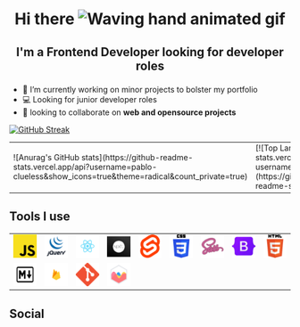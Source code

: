 # <p align="center">Hi there <img src="https://raw.githubusercontent.com/nixin72/nixin72/master/wave.gif" alt="Waving hand animated gif" height="45" width="45" /> </p>

## <p align="center">I'm a Frontend Developer looking for developer roles</p>

- 🔭 I’m currently working on minor projects to bolster my portfolio
- 💻 Looking for junior developer roles
- 🚀 looking to collaborate on **web and opensource projects**

[![GitHub Streak](https://github-readme-streak-stats.herokuapp.com/?user=pablo-clueless)](https://git.io/streak-stats)

<table>
<tr>
   <td>
![Anurag's GitHub stats](https://github-readme-stats.vercel.app/api?username=pablo-clueless&show_icons=true&theme=radical&count_private=true)
   </td>
   <td>
[![Top Langs](https://github-readme-stats.vercel.app/api/top-langs/?username=pablo-clueless)](https://github.com/anuraghazra/github-readme-stats)
   </td>
</tr>
</table>

## Tools I use

<table>
<tr>
   <td>
      <img src="./images/jscript.png">
   </td>
    <td>
      <img src="./images/jquery.png">
   </td>
    <td>
      <img src="./images/reactjs.png">
   </td>
    <td>
      <img src="./images/nextjs.png">
   </td>
    <td>
      <img src="./images/sveltejs.png">
   </td>
    <td>
      <img src="./images/css3.png">
   </td>
    <td>
      <img src="./images/sass.png">
   </td>
    <td>
      <img src="./images/bs.png">
   </td>
    <td>
      <img src="./images/html5.png">
   </td>
</tr>
 <td>
      <img src="./images/markdown.png">
   </td>
    <td>
      <img src="./images/fire.png">
   </td>
    <td>
      <img src="./images/git.png">
   </td>
    <td>
      <img src="./images/chartjs.png">
   </td>
</table>

## Social